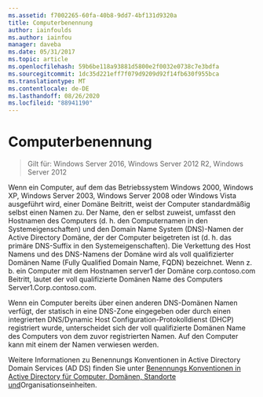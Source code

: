 ```yaml
---
ms.assetid: f7002265-60fa-40b8-9dd7-4bf131d9320a
title: Computerbenennung
author: iainfoulds
ms.author: iainfou
manager: daveba
ms.date: 05/31/2017
ms.topic: article
ms.openlocfilehash: 59b6be118a93881d5800e2f0032e0738c7e3bdfa
ms.sourcegitcommit: 1dc35d221eff7f079d9209d92f14fb630f955bca
ms.translationtype: MT
ms.contentlocale: de-DE
ms.lasthandoff: 08/26/2020
ms.locfileid: "88941190"
---
```

# <a name="computer-naming"></a>Computerbenennung

> Gilt für: Windows Server 2016, Windows Server 2012 R2, Windows Server 2012

Wenn ein Computer, auf dem das Betriebssystem Windows 2000, Windows XP, Windows Server 2003, Windows Server 2008 oder Windows Vista ausgeführt wird, einer Domäne Beitritt, weist der Computer standardmäßig selbst einen Namen zu. Der Name, den er selbst zuweist, umfasst den Hostnamen des Computers (d. h. den Computernamen in den Systemeigenschaften) und den Domain Name System (DNS)-Namen der Active Directory Domäne, der der Computer beigetreten ist (d. h. das primäre DNS-Suffix in den Systemeigenschaften). Die Verkettung des Host Namens und des DNS-Namens der Domäne wird als voll qualifizierter Domänen Name (Fully Qualified Domain Name, FQDN) bezeichnet. Wenn z. b. ein Computer mit dem Hostnamen server1 der Domäne corp.contoso.com Beitritt, lautet der voll qualifizierte Domänen Name des Computers Server1.Corp.contoso.com.

Wenn ein Computer bereits über einen anderen DNS-Domänen Namen verfügt, der statisch in eine DNS-Zone eingegeben oder durch einen integrierten DNS/Dynamic Host Configuration-Protokolldienst (DHCP) registriert wurde, unterscheidet sich der voll qualifizierte Domänen Name des Computers von dem zuvor registrierten Namen. Auf den Computer kann mit einem der Namen verwiesen werden.

Weitere Informationen zu Benennungs Konventionen in Active Directory Domain Services (AD DS) finden Sie unter [Benennungs Konventionen in Active Directory für Computer, Domänen, Standorte und](https://support.microsoft.com/help/909264/)Organisationseinheiten.

